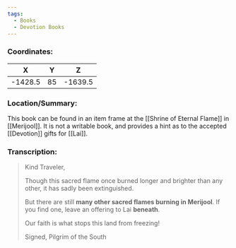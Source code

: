 ```yaml
---
tags:
  - Books
  - Devotion Books
---
```


### Coordinates:
| **X** | **Y**| **Z** |
|:-----:|:----:|:-----:|
|-1428.5  |85   |-1639.5  |

### Location/Summary:
This book can be found in an item frame at the [[Shrine of Eternal Flame]] in [[Merijool]]. It is not a writable book, and provides a hint as to the accepted [[Devotion]] gifts for [[Lai]].

### Transcription:
> Kind Traveler,
>
> Though this sacred flame once burned longer and brighter than any other, it has sadly been extinguished.
>
> But there are still **many other sacred flames burning in Merijool**. If you find one, leave an offering to Lai **beneath**.
>
> Our faith is what stops this land from freezing!
>
> Signed, Pilgrim of the South


